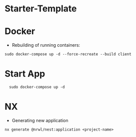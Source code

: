 # Starter-Template

# Docker

- Rebuilding of running containers:

```
sudo docker-compose up -d --force-recreate --build client
```

# Start App

```
  sudo docker-compose up -d
```
# NX 
- Generating new application
```
nx generate @nrwl/nest:application <project-name>
```
